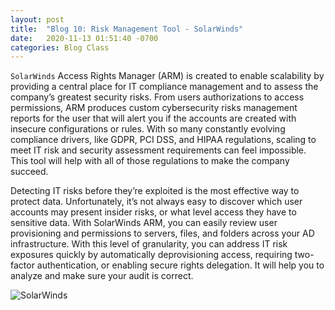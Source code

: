 ```yaml
---
layout: post
title:  "Blog 10: Risk Management Tool - SolarWinds"
date:   2020-11-13 01:51:40 -0700
categories: Blog Class
---
```


`SolarWinds` Access Rights Manager (ARM) is created to enable scalability by providing a central place for IT compliance management and to assess the company’s greatest security risks. From users authorizations to access permissions, ARM produces custom cybersecurity risks management reports for the user that will alert you if the accounts are created with insecure configurations or rules. With so many constantly evolving compliance drivers, like GDPR, PCI DSS, and HIPAA regulations, scaling to meet IT risk and security assessment requirements can feel impossible. This tool will help with all of those regulations to make the company succeed. 

Detecting IT risks before they’re exploited is the most effective way to protect data. Unfortunately, it’s not always easy to discover which user accounts may present insider risks, or what level access they have to sensitive data. With SolarWinds ARM, you can easily review user provisioning and permissions to servers, files, and folders across your AD infrastructure. With this level of granularity, you can address IT risk exposures quickly by automatically deprovisioning access, requiring two-factor authentication, or enabling secure rights delegation. It will help you to analyze and make sure your audit is correct.


![SolarWinds](https://www.fullcontrolnetworks.co.uk/wp-content/uploads/2016/04/Solarwinds_NPM_Summary.png)

